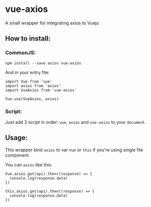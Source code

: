 # vue-axios
A small wrapper for integrating axios to Vuejs

## How to install:
### CommonJS:
```
npm install --save axios vue-axios
```

And in your entry file:
```
import Vue from 'vue'
import axios from 'axios'
import VueAxios from 'vue-axios'

Vue.use(VueAxios, axios)
```

### Script:
Just add 3 script in order: `vue`, `axios` and `vue-axios` to your `document`.

## Usage:
This wrapper bind `axios` to var `Vue` or `this` if you're using single file component.

You can `axios` like this:
```
Vue.axios.get(api).then((response) => {
  console.log(response.data)
})

this.axios.get(api).then((response) => {
  console.log(response.data)
})
```

